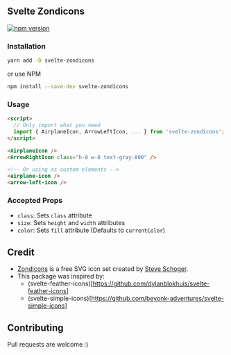 ## Svelte Zondicons

[![npm version](https://img.shields.io/npm/v/svelte-zondicons.svg?style=flat-square)](https://www.npmjs.com/package/svelte-zondicons)


### Installation

```bash
yarn add -D svelte-zondicons
```
or use NPM
```bash
npm install --save-dev svelte-zondicons
```

### Usage

```html
<script>
  // Only import what you need
  import { AirplaneIcon, ArrowLeftIcon, ... } from 'svelte-zondicons';
</script>

<AirplaneIcon />
<ArrowRightIcon class="h-8 w-8 text-gray-800" />

<!-- Or using as custom elements -->
<airplane-icon />
<arrow-left-icon />
```

### Accepted Props
- `class`: Sets `class` attribute
- `size`: Sets `height` and `width` attributes
- `color`: Sets `fill` attribute (Defaults to `currentColor`)

## Credit
- [Zondicons](https://www.zondicons.com/) is a free SVG icon set created by [Steve Schoger](https://twitter.com/steveschoger).
- This package was inspired by:
  - (svelte-feather-icons)[https://github.com/dylanblokhuis/svelte-feather-icons]
  - (svelte-simple-icons)[https://github.com/beyonk-adventures/svelte-simple-icons]


## Contributing
Pull requests are welcome :)

